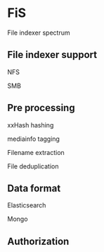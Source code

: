 # FiS
File indexer spectrum

## File indexer support

NFS

SMB

## Pre processing

xxHash hashing

mediainfo tagging 

Filename extraction

File deduplication

## Data format

Elasticsearch

Mongo

## Authorization 
 
